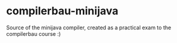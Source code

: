 # compilerbau-minijava
Source of the minijava compiler, created as a practical exam to the compilerbau course
:)
